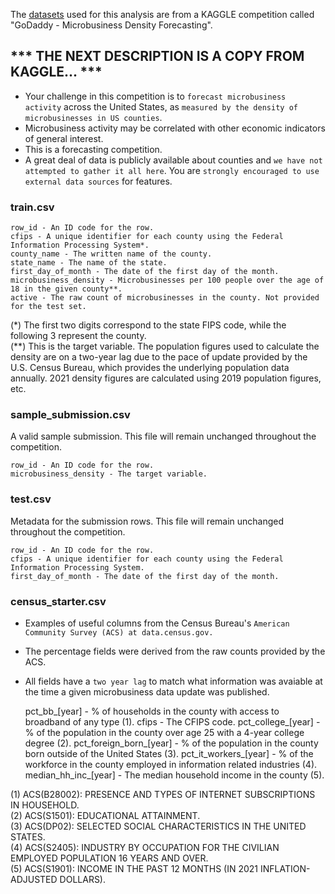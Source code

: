 The [datasets](https://www.kaggle.com/competitions/godaddy-microbusiness-density-forecasting/data) used for this analysis are from a KAGGLE competition called "GoDaddy - Microbusiness Density Forecasting".

## *** THE NEXT DESCRIPTION IS A COPY FROM KAGGLE... ***

- Your challenge in this competition is to `forecast microbusiness activity` across the United States, as `measured by the density of microbusinesses in US counties`.
- Microbusiness activity may be correlated with other economic indicators of general interest.
- This is a forecasting competition.
- A great deal of data is publicly available about counties and `we have not attempted to gather it all here`. You are `strongly encouraged to use external data sources` for features.

### train.csv

    row_id - An ID code for the row.
    cfips - A unique identifier for each county using the Federal Information Processing System*.
    county_name - The written name of the county.
    state_name - The name of the state.
    first_day_of_month - The date of the first day of the month.
    microbusiness_density - Microbusinesses per 100 people over the age of 18 in the given county**. 
    active - The raw count of microbusinesses in the county. Not provided for the test set.

(*) The first two digits correspond to the state FIPS code, while the following 3 represent the county. <br/>
(**) This is the target variable. The population figures used to calculate the density are on a two-year lag due to the pace of update provided by the U.S. Census Bureau, which provides the underlying population data annually. 2021 density figures are calculated using 2019 population figures, etc.

### sample_submission.csv 
A valid sample submission. This file will remain unchanged throughout the competition.

    row_id - An ID code for the row.
    microbusiness_density - The target variable.

### test.csv 
Metadata for the submission rows. This file will remain unchanged throughout the competition.

    row_id - An ID code for the row.
    cfips - A unique identifier for each county using the Federal Information Processing System.
    first_day_of_month - The date of the first day of the month.

### census_starter.csv 

- Examples of useful columns from the Census Bureau's `American Community Survey (ACS) at data.census.gov.`  
- The percentage fields were derived from the raw counts provided by the ACS.  
- All fields have a `two year lag` to match what information was avaiable at the time a given microbusiness data update was published.

    pct_bb_[year] - % of households in the county with access to broadband of any type (1). 
    cfips - The CFIPS code.
    pct_college_[year] - % of the population in the county over age 25 with a 4-year college degree (2).
    pct_foreign_born_[year] - % of the population in the county born outside of the United States (3).
    pct_it_workers_[year] - % of the workforce in the county employed in information related industries (4).
    median_hh_inc_[year] - The median household income in the county (5).

(1) ACS(B28002): PRESENCE AND TYPES OF INTERNET SUBSCRIPTIONS IN HOUSEHOLD. <br/>
(2) ACS(S1501): EDUCATIONAL ATTAINMENT. <br/>
(3) ACS(DP02): SELECTED SOCIAL CHARACTERISTICS IN THE UNITED STATES. <br/>
(4) ACS(S2405): INDUSTRY BY OCCUPATION FOR THE CIVILIAN EMPLOYED POPULATION 16 YEARS AND OVER. <br/>
(5) ACS(S1901): INCOME IN THE PAST 12 MONTHS (IN 2021 INFLATION-ADJUSTED DOLLARS). <br/>
